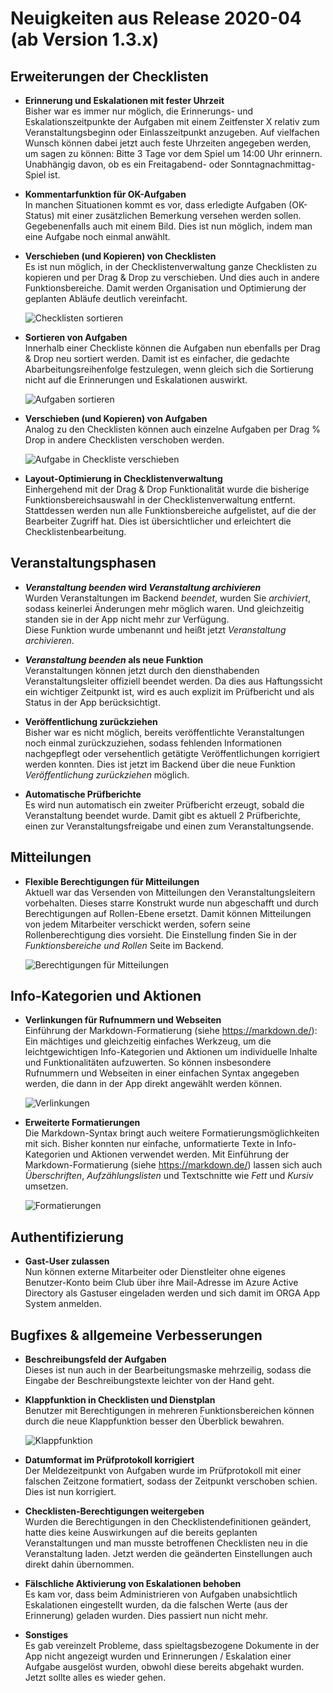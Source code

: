 # Neuigkeiten aus Release 2020-04 (ab Version 1.3.x)

## Erweiterungen der Checklisten
- **Erinnerung und Eskalationen mit fester Uhrzeit** <br>
Bisher war es immer nur möglich, die Erinnerungs- und Eskalationszeitpunkte der Aufgaben mit einem Zeitfenster X relativ zum Veranstaltungsbeginn oder Einlasszeitpunkt anzugeben. Auf vielfachen Wunsch können dabei jetzt auch feste Uhrzeiten angegeben werden, um sagen zu können: Bitte 3 Tage vor dem Spiel um 14:00 Uhr erinnern. Unabhängig davon, ob es ein Freitagabend- oder Sonntagnachmittag-Spiel ist.

- **Kommentarfunktion für OK-Aufgaben** <br>
In manchen Situationen kommt es vor, dass erledigte Aufgaben (OK-Status) mit einer zusätzlichen Bemerkung versehen werden sollen. Gegebenenfalls auch mit einem Bild. Dies ist nun möglich, indem man eine Aufgabe noch einmal anwählt.

- **Verschieben (und Kopieren) von Checklisten** <br>
Es ist nun möglich, in der Checklistenverwaltung ganze Checklisten zu kopieren und per Drag & Drop zu verschieben. Und dies auch in andere Funktionsbereiche. Damit werden Organisation und Optimierung der geplanten Abläufe deutlich vereinfacht.

  ![Checklisten sortieren](Bilder/checklisten01.gif)

- **Sortieren von Aufgaben** <br>
Innerhalb einer Checkliste können die Aufgaben nun ebenfalls per Drag & Drop neu sortiert werden. Damit ist es einfacher, die gedachte Abarbeitungsreihenfolge festzulegen, wenn gleich sich die Sortierung nicht auf die Erinnerungen und Eskalationen auswirkt.

  ![Aufgaben sortieren](Bilder/aufgaben01.gif)

- **Verschieben (und Kopieren) von Aufgaben** <br>
Analog zu den Checklisten können auch einzelne Aufgaben per Drag % Drop in andere Checklisten verschoben werden.

  ![Aufgabe in Checkliste verschieben](Bilder/aufgaben02.gif)

- **Layout-Optimierung in Checklistenverwaltung** <br>
Einhergehend mit der Drag & Drop Funktionalität wurde die bisherige Funktionsbereichsauswahl in der Checklistenverwaltung entfernt. Stattdessen werden nun alle Funktionsbereiche aufgelistet, auf die der Bearbeiter Zugriff hat. Dies ist übersichtlicher und erleichtert die Checklistenbearbeitung.
 
## Veranstaltungsphasen

- **_Veranstaltung beenden_ wird _Veranstaltung archivieren_** <br>
Wurden Veranstaltungen im Backend _beendet_, wurden Sie _archiviert_, sodass keinerlei Änderungen mehr möglich waren. Und gleichzeitig standen sie in der App nicht mehr zur Verfügung.   
Diese Funktion wurde umbenannt und heißt jetzt _Veranstaltung archivieren_.

- **_Veranstaltung beenden_ als neue Funktion** <br>
Veranstaltungen können jetzt durch den diensthabenden Veranstaltungsleiter offiziell beendet werden. Da dies aus Haftungssicht ein wichtiger Zeitpunkt ist, wird es auch explizit im Prüfbericht und als Status in der App berücksichtigt. 

- **Veröffentlichung zurückziehen** <br>
Bisher war es nicht möglich, bereits veröffentlichte Veranstaltungen noch einmal zurückzuziehen, sodass fehlenden Informationen nachgepflegt oder versehentlich getätigte Veröffentlichungen korrigiert werden konnten. Dies ist jetzt im Backend über die neue Funktion _Veröffentlichung zurückziehen_ möglich.

- **Automatische Prüfberichte** <br>
Es wird nun automatisch ein zweiter Prüfbericht erzeugt, sobald die Veranstaltung beendet wurde. Damit gibt es aktuell 2 Prüfberichte, einen zur Veranstaltungsfreigabe und einen zum Veranstaltungsende.

## Mitteilungen

- **Flexible Berechtigungen für Mitteilungen** <br>
Aktuell war das Versenden von Mitteilungen den Veranstaltungsleitern vorbehalten. Dieses starre Konstrukt wurde nun abgeschafft und durch Berechtigungen auf Rollen-Ebene ersetzt. Damit können Mitteilungen von jedem Mitarbeiter verschickt werden, sofern seine Rollenberechtigung dies vorsieht. Die Einstellung finden Sie in der _Funktionsbereiche und Rollen_ Seite im Backend.

  ![Berechtigungen für Mitteilungen](Bilder/mitteilungen_berechtigungen.png)

## Info-Kategorien und Aktionen

- **Verlinkungen für Rufnummern und Webseiten** <br>
Einführung der Markdown-Formatierung (siehe https://markdown.de/): 
Ein mächtiges und gleichzeitig einfaches Werkzeug, um die leichtgewichtigen Info-Kategorien und Aktionen um individuelle Inhalte und Funktionalitäten aufzuwerten. So können insbesondere Rufnummern und Webseiten in einer einfachen Syntax angegeben werden, die dann in der App direkt angewählt werden können.

  ![Verlinkungen](Bilder/infokategorien01.gif)

- **Erweiterte Formatierungen** <br>
Die Markdown-Syntax bringt auch weitere Formatierungsmöglichkeiten mit sich. Bisher konnten nur einfache, unformatierte Texte in Info-Kategorien und Aktionen verwendet werden. Mit Einführung der Markdown-Formatierung (siehe https://markdown.de/) lassen sich auch _Überschriften_, _Aufzählungslisten_ und Textschnitte wie _Fett_ und _Kursiv_ umsetzen.

  ![Formatierungen](Bilder/infokategorien02.gif)

## Authentifizierung
- **Gast-User zulassen** <br>
Nun können externe Mitarbeiter oder Dienstleiter ohne eigenes Benutzer-Konto beim Club über ihre Mail-Adresse im Azure Active Directory als Gastuser eingeladen werden und sich damit im ORGA App System anmelden.

## Bugfixes & allgemeine Verbesserungen

- **Beschreibungsfeld der Aufgaben** <br>
Dieses ist nun auch in der Bearbeitungsmaske mehrzeilig, sodass die Eingabe der Beschreibungstexte leichter von der Hand geht.

- **Klappfunktion in Checklisten und Dienstplan** <br>
Benutzer mit Berechtigungen in mehreren Funktionsbereichen können durch die neue Klappfunktion besser den Überblick bewahren.

  ![Klappfunktion](Bilder/klappfunktion01.gif)

- **Datumformat im Prüfprotokoll korrigiert** <br>
Der Meldezeitpunkt von Aufgaben wurde im Prüfprotokoll mit einer falschen Zeitzone formatiert, sodass der Zeitpunkt verschoben schien. Dies ist nun korrigiert.

- **Checklisten-Berechtigungen weitergeben** <br>
Wurden die Berechtigungen in den Checklistendefinitionen geändert, hatte dies keine Auswirkungen auf die bereits geplanten Veranstaltungen und man musste betroffenen Checklisten neu in die Veranstaltung laden. Jetzt werden die geänderten Einstellungen auch direkt dahin übernommen.

- **Fälschliche Aktivierung von Eskalationen behoben** <br>
Es kam vor, dass beim Administrieren von Aufgaben unabsichtlich Eskalationen eingestellt wurden, da die falschen Werte (aus der Erinnerung) geladen wurden. Dies passiert nun nicht mehr.

- **Sonstiges** <br>
Es gab vereinzelt Probleme, dass spieltagsbezogene Dokumente in der App nicht angezeigt wurden und Erinnerungen / Eskalation einer Aufgabe ausgelöst wurden, obwohl diese bereits abgehakt wurden. Jetzt sollte alles es wieder gehen.
